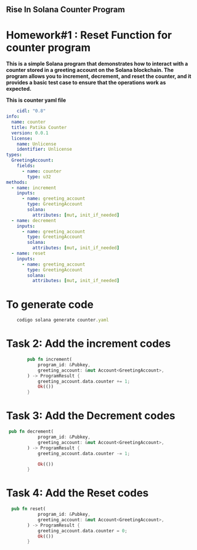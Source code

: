 ## Rise In Solana Counter Program  

# Homework#1 : Reset Function for counter program

**This is a simple Solana program that demonstrates how to interact with a counter stored in a greeting account on the Solana blockchain. The program allows you to increment, decrement, and reset the counter, and it provides a basic test case to ensure that the operations work as expected.**

**This is counter yaml file** 
```yaml
    cidl: "0.8"
info:
  name: counter
  title: Patika Counter
  version: 0.0.1
  license:
    name: Unlicense
    identifier: Unlicense
types:
  GreetingAccount:
    fields:
      - name: counter
        type: u32
methods:
  - name: increment
    inputs: 
      - name: greeting_account
        type: GreetingAccount
        solana:
          attributes: [mut, init_if_needed]
  - name: decrement
    inputs: 
      - name: greeting_account
        type: GreetingAccount
        solana:
          attributes: [mut, init_if_needed]
  - name: reset
    inputs: 
      - name: greeting_account
        type: GreetingAccount
        solana: 
          attributes: [mut, init_if_needed]
```

# To generate code

```javascript
    codigo solana generate counter.yaml
```

# Task 2: Add the increment codes  

```rust 
        pub fn increment(
            program_id: &Pubkey,
            greeting_account: &mut Account<GreetingAccount>,
        ) -> ProgramResult {
            greeting_account.data.counter += 1;
            Ok(())
        }   
```

# Task 3: Add the Decrement codes  

```rust
 pub fn decrement(
            program_id: &Pubkey,
            greeting_account: &mut Account<GreetingAccount>,
        ) -> ProgramResult {
            greeting_account.data.counter -= 1;

            Ok(())
        }

```

# Task 4: Add the Reset codes  

```rust
  pub fn reset(
            program_id: &Pubkey,
            greeting_account: &mut Account<GreetingAccount>,
        ) -> ProgramResult {
            greeting_account.data.counter = 0;
            Ok(())
        }

```

